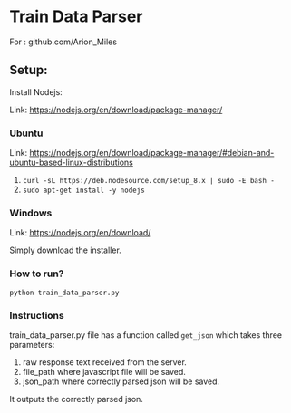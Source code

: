 # Train Data Parser

For : github.com/Arion_Miles

## Setup:

Install Nodejs:

Link: https://nodejs.org/en/download/package-manager/

### Ubuntu

Link: https://nodejs.org/en/download/package-manager/#debian-and-ubuntu-based-linux-distributions

1. `curl -sL https://deb.nodesource.com/setup_8.x | sudo -E bash -`
2. `sudo apt-get install -y nodejs`

### Windows

Link: https://nodejs.org/en/download/

Simply download the installer.

### How to run?

`python train_data_parser.py`

### Instructions

train_data_parser.py file has a function called `get_json` which takes three parameters:
1. raw response text received from the server.
2. file_path where javascript file will be saved.
3. json_path where correctly parsed json will be saved.

It outputs the correctly parsed json.
